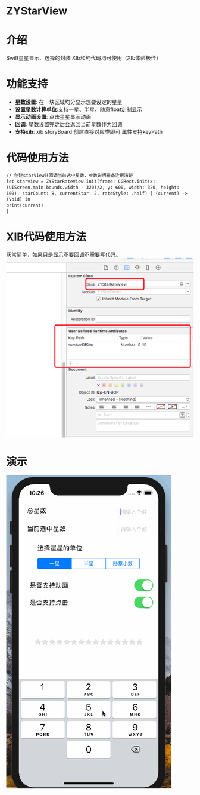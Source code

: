# ZYStarView

介绍
==============
Swift星星显示、选择的封装
XIb和纯代码均可使用（XIb体验极佳）


功能支持
==============
- **星数设置**: 在一块区域均分显示想要设定的星星
- **设置星数计算单位**:支持一星、半星、随意float定制显示
- **显示动画设置**: 点击星星显示动画
- **回调**: 星数设置完之后会返回当前星数作为回调
- **支持xib**: xib storyBoard 创建直接对应类即可.属性支持keyPath


代码使用方法
==============
```objc
// 创建starView并回调当前选中星数，参数说明看备注很清楚
let starview = ZYStarRateView.init(frame: CGRect.init(x: (UIScreen.main.bounds.width - 320)/2, y: 600, width: 320, height: 100), starCount: 8, currentStar: 2, rateStyle: .half) { (current) -> (Void) in
print(current)
}
```

XIB代码使用方法
==============
灰常简单，如果只是显示不要回调不需要写代码。
![image](https://github.com/RainManGO/ZYStarView/blob/master/2406D2E1-E0E9-4928-BA60-38A5EBBFAB9B.png)



演示
==============
![image](https://github.com/RainManGO/ZYStarView/blob/master/ZyStarView.gif)
